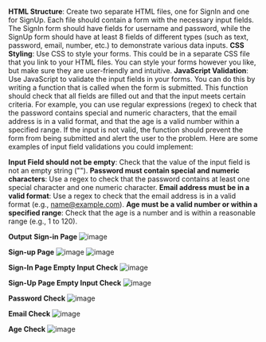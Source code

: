 **HTML Structure**: Create two separate HTML files, one for SignIn and one for SignUp. Each file should contain a form with the necessary input fields. The SignIn form should have fields for username and password, while the SignUp form should have at least 8 fields of different types (such as text, password, email, number, etc.) to demonstrate various data inputs.
**CSS Styling**: Use CSS to style your forms. This could be in a separate CSS file that you link to your HTML files. You can style your forms however you like, but make sure they are user-friendly and intuitive.
**JavaScript Validation**: Use JavaScript to validate the input fields in your forms. You can do this by writing a function that is called when the form is submitted. This function should check that all fields are filled out and that the input meets certain criteria. For example, you can use regular expressions (regex) to check that the password contains special and numeric characters, that the email address is in a valid format, and that the age is a valid number within a specified range. If the input is not valid, the function should prevent the form from being submitted and alert the user to the problem.
Here are some examples of input field validations you could implement:

**Input Field should not be empty**: Check that the value of the input field is not an empty string ("").
**Password must contain special and numeric characters**: Use a regex to check that the password contains at least one special character and one numeric character.
**Email address must be in a valid format**: Use a regex to check that the email address is in a valid format (e.g., name@example.com).
**Age must be a valid number or within a specified range**: Check that the age is a number and is within a reasonable range (e.g., 1 to 120).

**Output**
**Sign-in Page**
![image](https://github.com/talharauf15/Web_A2_T1/assets/92564181/9eb5bfdf-3a6d-4171-91af-8264f13d015b)

**Sign-up Page**
![image](https://github.com/talharauf15/Web_A2_T1/assets/92564181/78440322-8b06-49e1-bcda-d921d31f497c)
![image](https://github.com/talharauf15/Web_A2_T1/assets/92564181/e7e12150-20d7-4680-9ee3-f79051122e7e)

**Sign-In Page Empty Input Check**
![image](https://github.com/talharauf15/Web_A2_T1/assets/92564181/f6d00e27-409b-4156-8d1e-b1f61301bff4)

**Sign-Up Page Empty Input Check**
![image](https://github.com/talharauf15/Web_A2_T1/assets/92564181/2a3c6881-7cad-44ca-8045-98bcaeeb7548)

**Password Check**
![image](https://github.com/talharauf15/Web_A2_T1/assets/92564181/e258dd92-37b6-4272-96ca-25e58dba2125)

**Email Check**
![image](https://github.com/talharauf15/Web_A2_T1/assets/92564181/08308211-2a5e-43f0-9282-5edca3d376c5)

**Age Check**
![image](https://github.com/talharauf15/Web_A2_T1/assets/92564181/2ee4e793-a86b-425d-823c-3e6f3cb2dfaf)
